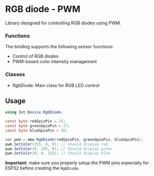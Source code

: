 # RGB diode - PWM

Library designed for controlling RGB diodes using PWM.

### Functions

The binding supports the following sensor functions:

* Control of RGB diodes
* PWM-based color intensity management

### Classes
* RgbDiode: Main class for RGB LED control

## Usage

```csharp
using Iot.Device.RgbDiode;

const byte redGpioPin = 25;
const byte greenGpioPin = 27;
const byte blueGpioPin = 26;

var pwm = new RgbDiode(redGpioPin, greenGpioPin, blueGpioPin);
pwm.SetColor(255, 0, 0); // Should display red
pwm.SetColor(0, 255, 0); // Should display green
pwm.SetColor(0, 0, 255); // Should display blue
```

**Important**: make sure you properly setup the PWM pins especially for ESP32 before creating the `RgbDiode`.